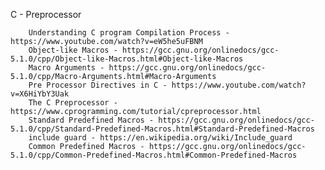 C - Preprocessor

		Understanding C program Compilation Process - https://www.youtube.com/watch?v=eW5he5uFBNM
		Object-like Macros - https://gcc.gnu.org/onlinedocs/gcc-5.1.0/cpp/Object-like-Macros.html#Object-like-Macros
		Macro Arguments - https://gcc.gnu.org/onlinedocs/gcc-5.1.0/cpp/Macro-Arguments.html#Macro-Arguments
		Pre Processor Directives in C - https://www.youtube.com/watch?v=X6HiYbY3Uak
		The C Preprocessor - https://www.cprogramming.com/tutorial/cpreprocessor.html
		Standard Predefined Macros - https://gcc.gnu.org/onlinedocs/gcc-5.1.0/cpp/Standard-Predefined-Macros.html#Standard-Predefined-Macros
		include guard - https://en.wikipedia.org/wiki/Include_guard
		Common Predefined Macros - https://gcc.gnu.org/onlinedocs/gcc-5.1.0/cpp/Common-Predefined-Macros.html#Common-Predefined-Macros
